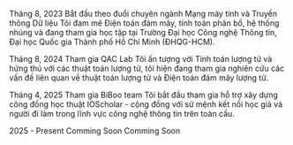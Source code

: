 Tháng 8, 2023
Bắt đầu theo đuổi chuyên ngành Mạng máy tính và Truyền thông Dữ liệu
Tôi đam mê Điện toán đám mây, tính toán phân bố, hệ thống nhúng và đang tham gia học tập tại Trường Đại học Công nghệ Thông tin, Đại học Quốc gia Thành phố Hồ Chí Minh (ĐHQG-HCM).

Tháng 8, 2024
Tham gia QAC Lab
Tôi ấn tượng với Tính toán lượng tử và hứng thú với các thuật toán lượng tử, tôi hiện đang tham gia nghiên cứu các vấn đề liên quan về thuật toán lượng tử và Điện toán đám mây lượng tử.

Tháng 4, 2025
Tham gia BiBoo team
Tôi bắt đầu tham gia hỗ trợ xây dựng công đồng học thuật IOScholar - cộng đồng với sứ mệnh kết nối học giả và người đi làm trong lĩnh vực công nghệ thông tin trên toàn cầu.

2025 - Present
Comming Soon
Comming Soon


